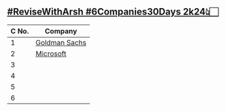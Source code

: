<a href = "https://www.proelevate.in/dsa-practice/6-companies-30-days">#ReviseWithArsh #6Companies30Days 2k24👆🏻</a>
---

<table>    
    <thead>
      <tr>
        <th>C No.</th>
        <th>Company</th>
      </tr>
    </thead>    
    <tbody>
      <tr>
        <td>1</td>
        <td><a href="https://github.com/nandini-gangrade/6Companies30Days/blob/main/1GoldmanSachs.md">Goldman Sachs</a></td>
      <tr>
      <tr>
        <td>2</td>
        <td><a href="https://github.com/nandini-gangrade/6Companies30Days/blob/main/2Microsoft.md">Microsoft</a></td>
      <tr>
      <tr>
        <td>3</td>
        <td><a href=""></a></td>
      <tr>
      <tr>
        <td>4</td>
        <td><a href=""></a></td>
      <tr>
      <tr>
        <td>5</td>
        <td><a href=""></a></td>
      <tr>
      <tr>
        <td>6</td>
        <td><a href=""></a></td>
      <tr>
    </tbody>
  </table>
